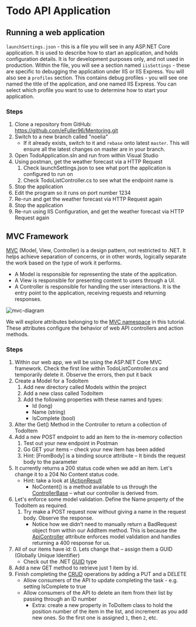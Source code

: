 # Todo API Application 

 ## Running a web application 
`launchSettings.json` - this is a file you will see in any ASP.NET Core application. It is used to describe how to start an application, and holds configuration details. It is for development purposes only, and not used in production. Within the file, you will see a section named `iisSettings` - these are specific to debugging the application under IIS or IIS Express. You will also see a `profiles` section. This contains debug profiles - you will see one named the title of the application, and one named IIS Express. You can select which profile you want to use to determine how to start your application.

### Steps
1. Clone a repository from GitHub: https://github.com/eFuller96/Mentoring.git
1. Switch to a new branch called "noelia"
    - If it already exists, switch to it and `rebase` onto latest `master`. This will ensure all the latest changes on master are in your branch.
1. Open TodoApplication.sln and run from within Visual Studio 
1. Using postman, get the weather forecast via a HTTP Request 
    1. Check launchSettings.json to see what port the application is configured to run on 
    1. Check TodoListController.cs to see what the endpoint name is 
1. Stop the application 
1. Edit the program so it runs on port number 1234 
1. Re-run and get the weather forecast via HTTP Request again 
1. Stop the application 
1. Re-run using IIS Configuration, and get the weather forecast via HTTP Request again 

## MVC Framework 

[MVC](https://docs.microsoft.com/en-us/aspnet/core/mvc/overview?view=aspnetcore-6.0) (Model, View, Controller) is a design pattern, not restricted to .NET. It helps achieve separation of concerns, or in other words, logically separate the work based on the type of work it performs.  

- A Model is responsible for representing the state of the application.  
- A View is responsible for presenting content to users through a UI.
- A Controller is responsible for handling the user interactions. It is the entry point to the application, receiving requests and returning responses.  

![mvc-diagram](https://miro.medium.com/max/1400/1*dmXICCnEuM8toPGdwsJ-Xg.png)

We will explore attributes belonging to the [MVC namespace](https://docs.microsoft.com/en-us/dotnet/api/microsoft.aspnetcore.mvc?view=aspnetcore-6.0) in this tutorial. These attributes configure the behavior of web API controllers and action methods.

### Steps
1. Within our web app, we will be using the ASP.NET Core MVC framework. Check the first line within TodoListController.cs and temporarily delete it. Observe the errors, then put it back 
1. Create a Model for a TodoItem 
    1. Add new directory called Models within the project 
    1. Add a new class called TodoItem 
    1. Add the following properties with these names and types: 
        - Id (long) 
        - Name (string) 
        - IsComplete (bool) 
1. Alter the Get() Method in the Controller to return a collection of TodoItem 
1. Add a new POST endpoint to add an item to the in-memory collection 
    1. Test out your new endpoint in Postman 
    1. Go GET your items – check your new item has been added 
    1. Hint: [FromBody] is a binding source attribute – It binds the request body to the parameter 
1. It currently returns a 200 status code when we add an item. Let's change it to a 204 No Content status code. 
    - Hint: take a look at [IActionResult](https://docs.microsoft.com/en-us/aspnet/core/web-api/action-return-types?view=aspnetcore-6.0) 
        - NoContent() is a method available to us through the [ControllerBase](https://docs.microsoft.com/en-us/dotnet/api/microsoft.aspnetcore.mvc.controllerbase?view=aspnetcore-6.0) – what our controller is derived from. 
1. Let's enforce some model validation. Define the Name property of the TodoItem as required. 
    1. Try make a POST request now without giving a name in the request body. Observe the response. 
        - Notice how we didn’t need to manually return a BadRequest object from within our AddItem method. This is because the [ApiController](https://docs.microsoft.com/en-us/aspnet/core/web-api/?view=aspnetcore-6.0#automatic-http-400-responses) attribute enforces model validation and handles returning a 400 response for us. 
1. All of our items have id: 0. Lets change that – assign them a GUID (Globally Unique Identifier)
    - Check out the .NET [GUID](https://docs.microsoft.com/en-us/dotnet/api/system.guid.newguid?view=net-6.0) type
1. Add a new GET method to retrieve just 1 item by id. 
1. Finish completing the [CRUD](https://www.codecademy.com/article/what-is-crud) operations by adding a PUT and a DELETE
    - Allow consumers of the API to update completing the task - e.g. setting IsComplete to true
    - Allow consumers of the API to delete an item from their list by passing through an ID number
        - Extra: create a new property in ToDoItem class to hold the position number of the item in the list, and increment as you add new ones. So the first one is assigned `1`, then `2`, etc.